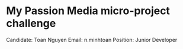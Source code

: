 # My Passion Media micro-project challenge

Candidate: Toan Nguyen
Email: n.minhtoan
Position: Junior Developer